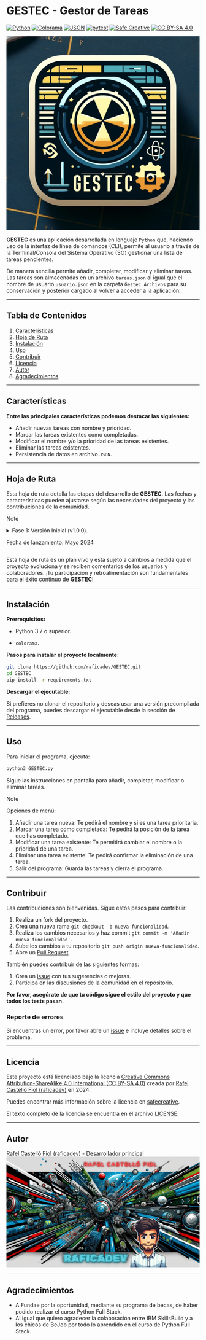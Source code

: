 # GESTEC - Gestor de Tareas

[![Python](https://img.shields.io/badge/Python-3.7%2B-blue.svg)](https://www.python.org/)
[![Colorama](https://img.shields.io/badge/Colorama-0.4.4-green.svg)](https://pypi.org/project/colorama/)
[![JSON](https://img.shields.io/badge/JSON-Data%20Format-0c8ec5.svg)](https://www.json.org/json-en.html)
[![pytest](https://img.shields.io/badge/pytest-framework-yellow.svg)](https://docs.pytest.org/en/stable/)
[![Safe Creative](https://img.shields.io/badge/Safe%20Creative-Registro%20de%20Derechos-orange.svg)](https://www.safecreative.org/)
[![CC BY-SA 4.0](https://img.shields.io/badge/CC%20BY--SA%204.0-Licencia-blue.svg)](https://creativecommons.org/licenses/by-sa/4.0/)


![Logo de GESTEC](images/LogoGESTEC.png)

**GESTEC** es una aplicación desarrollada en lenguaje `Python` que, haciendo uso de la interfaz de línea de comandos (CLI), permite al usuario a través de la Terminal/Consola del Sistema Operativo (SO) gestionar una lista de tareas pendientes. 

De manera sencilla permite añadir, completar, modificar y eliminar tareas. Las tareas son almacenadas en un archivo `tareas.json` al igual que el nombre de usuario `usuario.json` en la carpeta `Gestec Archivos` para su conservación y posterior cargado al volver a acceder a la aplicación.

---
## Tabla de Contenidos
1. [Características](#características)
2. [Hoja de Ruta](#hoja-de-ruta)
3. [Instalación](#instalación)
4. [Uso](#uso)
5. [Contribuir](#contribuir)
6. [Licencia](#licencia)
7. [Autor](#autor)
8. [Agradecimientos](#agradecimientos)
   
---
## Características
**Entre las principales características podemos destacar las siguientes:**
- Añadir nuevas tareas con nombre y prioridad.
- Marcar las tareas existentes como completadas.
- Modificar el nombre y/o la prioridad de las tareas existentes.
- Eliminar las tareas existentes.
- Persistencia de datos en archivo `JSON`.

---
## Hoja de Ruta
Esta hoja de ruta detalla las etapas del desarrollo de **GESTEC**. Las fechas y características pueden ajustarse según las necesidades del proyecto y las contribuciones de la comunidad.

> [!NOTE]
> <details>
> <summary>Fase 1: Versión Inicial (v1.0.0). 
> 
> Fecha de lanzamiento: Mayo 2024</summary>
> - Gestión básica de tareas:
> - [x] Añadir tareas con nombre y prioridad.
> - [x] Marcar tareas como completadas.
> - [x] Modificar nombre y/o prioridad de tareas existentes.
> - [x] Eliminar tareas.
> - Persistencia de datos:
> - [x] Guardar y cargar tareas desde un archivo.
> - [x] Establecer nombre de usuario y recordarlo.
> - Interfaz de usuario en la terminal:
> - [x] Menú de opciones intuitivo.
> - [x] Mensajes interactivos con el usuario.
> - [x] Uso de `colorama` para resaltar texto.
</details>
  
Esta hoja de ruta es un plan vivo y está sujeto a cambios a medida que el proyecto evoluciona y se reciben comentarios de los usuarios y colaboradores. ¡Tu participación y retroalimentación son fundamentales para el éxito continuo de **GESTEC**!

---
## Instalación
**Prerrequisitos:**
- Python 3.7 o superior.

- `colorama`.
  
**Pasos para instalar el proyecto localmente:**
```bash
git clone https://github.com/raficadev/GESTEC.git
cd GESTEC
pip install -r requirements.txt
```

**Descargar el ejecutable:**

Si prefieres no clonar el repositorio y deseas usar una versión precompilada del programa, puedes descargar el ejecutable desde la sección de [Releases](https://github.com/raficadev/GESTEC/releases).
    
---
## Uso
Para iniciar el programa, ejecuta:
```bash
python3 GESTEC.py
```
Sigue las instrucciones en pantalla para añadir, completar, modificar o eliminar tareas.
> [!NOTE]
> Opciones de menú:
> 1. Añadir una tarea nueva: Te pedirá el nombre y si es una tarea prioritaria.
> 2. Marcar una tarea como completada: Te pedirá la posición de la tarea que has completado.
> 3. Modificar una tarea existente: Te permitirá cambiar el nombre o la prioridad de una tarea.
> 4. Eliminar una tarea existente: Te pedirá confirmar la eliminación de una tarea.
> 5. Salir del programa: Guarda las tareas y cierra el programa.

---
## Contribuir
Las contribuciones son bienvenidas. Sigue estos pasos para contribuir:
1. Realiza un fork del proyecto.
2. Crea una nueva rama `git checkout -b nueva-funcionalidad`.
3. Realiza los cambios necesarios y haz commit `git commit -m 'Añadir nueva funcionalidad'`.
4. Sube los cambios a tu repositorio `git push origin nueva-funcionalidad`.
5. Abre un [Pull Request](https://github.com/raficadev/GESTEC/pulls).

También puedes contribuir de las siguientes formas:
1. Crea un [issue](https://github.com/raficadev/GESTEC/issues) con tus sugerencias o mejoras.
2. Participa en las discusiones de la comunidad en el repositorio.
   
**Por favor, asegúrate de que tu código sigue el estilo del proyecto y que todos los tests pasan.**

### Reporte de errores
Si encuentras un error, por favor abre un [issue](https://github.com/raficadev/GESTEC/issues) e incluye detalles sobre el problema.

---
## Licencia
Este proyecto está licenciado bajo la licencia [Creative Commons Attribution-ShareAlike 4.0 International (CC BY-SA 4.0)](https://creativecommons.org/licenses/by-sa/4.0/) creada por [Rafel Castelló Fiol (raficadev)](https://github.com/raficadev) en 2024. 

Puedes encontrar más información sobre la licencia en [safecreative](https://www.safecreative.org/work/2405097929940-gestec).

El texto completo de la licencia se encuentra en el archivo [LICENSE](LICENSE).
    
---
## Autor
[Rafel Castelló Fiol (raficadev)](https://github.com/raficadev) - Desarrollador principal
![Banner](images/CDDDFB2D-7176-4772-A71D-4D6F3BADC7BB.jpeg)

---
## Agradecimientos
- A Fundae por la oportunidad, mediante su programa de becas, de haber podido realizar el curso Python Full Stack.
- Al igual que quiero agradecer la colaboración entre IBM SkillsBuild y a los chicos de BeJob por todo lo aprendido en el curso de Python Full Stack.
